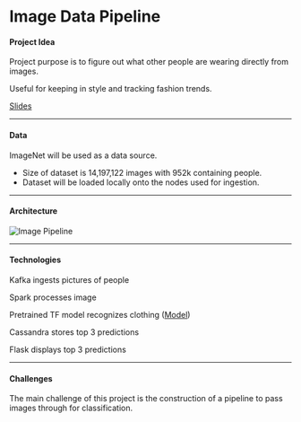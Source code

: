 # Image Data Pipeline

<!---
Github repo with a README containing:
Project Idea (1-sentence)
What is the purpose, and most common use cases?
Which technologies are well-suited to solve those challenges? (list all relevant)
Proposed architecture
Data: Talk in Numbers (size, volume, complexity)
--->

#### Project Idea

Project purpose is to figure out what other people are wearing directly from images.

Useful for keeping in style and tracking fashion trends.

[Slides](http://bit.ly/style-strm)

<hr/>

#### Data

ImageNet will be used as a data source.
* Size of dataset is 14,197,122 images with 952k containing people.
* Dataset will be loaded locally onto the nodes used for ingestion.

<hr/>

#### Architecture

![Image Pipeline](https://raw.githubusercontent.com/VincentYing/image-pipeline/master/data-pipeline.png)

<hr/>

#### Technologies

Kafka ingests pictures of people

Spark processes image

Pretrained TF model recognizes clothing ([Model](https://www.deepdetect.com/applications/model/))

Cassandra stores top 3 predictions

Flask displays top 3 predictions

<hr/>

#### Challenges

The main challenge of this project is the construction of a pipeline to pass images through for classification.

